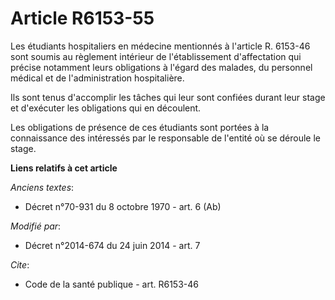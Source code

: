 # Article R6153-55

Les étudiants hospitaliers en médecine mentionnés à l'article R. 6153-46 sont soumis au règlement intérieur de
l'établissement d'affectation qui précise notamment leurs obligations à l'égard des malades, du personnel médical et de
l'administration hospitalière. 

Ils sont tenus d'accomplir les tâches qui leur sont confiées durant leur stage et d'exécuter les obligations qui en
découlent. 

Les obligations de présence de ces étudiants sont portées à la connaissance des intéressés par le responsable de l'entité où
se déroule le stage.

**Liens relatifs à cet article**

_Anciens textes_:

  - Décret n°70-931 du 8 octobre 1970 - art. 6 (Ab)

_Modifié par_:

  - Décret n°2014-674 du 24 juin 2014 - art. 7

_Cite_:

  - Code de la santé publique - art. R6153-46
